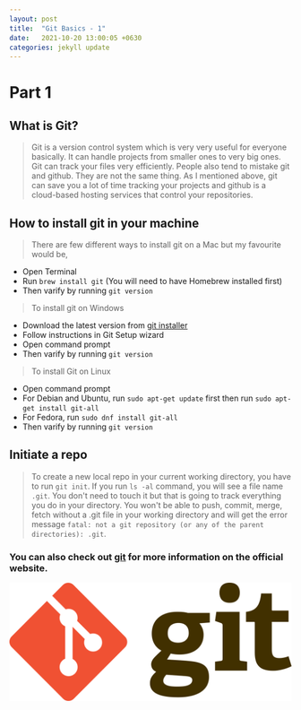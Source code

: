 ```yaml
---
layout: post
title:  "Git Basics - 1"
date:   2021-10-20 13:00:05 +0630
categories: jekyll update
---
```

# Part 1

## What is Git?
> Git is a version control system which is very very useful for everyone basically. It can handle projects from smaller ones to very big ones. Git can track your files very efficiently. People also tend to mistake git and github. They are not the same thing. As I mentioned above, git can save you a lot of time tracking your projects and github is a cloud-based hosting services that control your repositories. 

## How to install git in your machine
> There are few different ways to install git on a Mac but my favourite would be,
- Open Terminal
- Run `brew install git` (You will need to have Homebrew installed first)
- Then varify by running `git version`
> To install git on Windows
- Download the latest version from [git installer][git installer] 
- Follow instructions in Git Setup wizard 
- Open command prompt
- Then varify by running `git version`
> To install Git on Linux
- Open command prompt
- For Debian and Ubuntu, run `sudo apt-get update` first then run `sudo apt-get install git-all`
- For Fedora, run `sudo dnf install git-all`
- Then varify by running `git version`

## Initiate a repo
> To create a new local repo in your current working directory, you have to run `git init`. If you run `ls -al` command, you will see a file name `.git`. You don't need to touch it but that is going to track everything you do in your directory. You won't be able to push, commit, merge, fetch without a .git file in your working directory and will get the error message `fatal: not a git repository (or any of the parent directories): .git`. 


### You can also check out [git][git] for more information on the official website.
![git_logo](/assets/images/git_logo.png "logo")

[git installer]: https://gitforwindows.org/
[git]: https://git-scm.com/